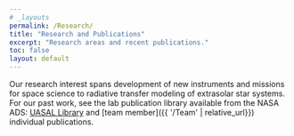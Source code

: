 ```yaml
---
# _layouts
permalink: /Research/
title: "Research and Publications"
excerpt: "Research areas and recent publications."
toc: false
layout: default
---
```


Our research interest spans development of new instruments and missions for space science to radiative transfer modeling of extrasolar star systems. For our past work, see the lab publication library available from the
NASA ADS: [UASAL Library](https://ui.adsabs.harvard.edu/public-libraries/r6ora761TSasD0yJkA3y-g) and [team member]({{ '/Team' | relative_url}}) individual publications.

